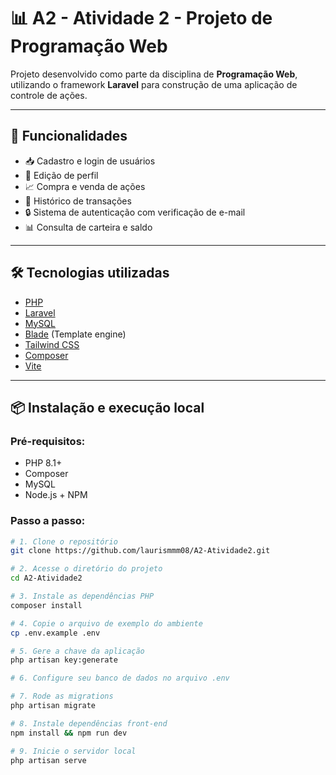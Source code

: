 # 📊 A2 - Atividade 2 - Projeto de Programação Web

Projeto desenvolvido como parte da disciplina de **Programação Web**, utilizando o framework **Laravel** para construção de uma aplicação de controle de ações.

---

## 🚀 Funcionalidades

- 📥 Cadastro e login de usuários
- 👤 Edição de perfil
- 📈 Compra e venda de ações
- 📂 Histórico de transações
- 🔒 Sistema de autenticação com verificação de e-mail
- 📊 Consulta de carteira e saldo

---

## 🛠️ Tecnologias utilizadas

- [PHP](https://www.php.net/)
- [Laravel](https://laravel.com/)
- [MySQL](https://www.mysql.com/)
- [Blade](https://laravel.com/docs/blade) (Template engine)
- [Tailwind CSS](https://tailwindcss.com/)
- [Composer](https://getcomposer.org/)
- [Vite](https://vitejs.dev/)

---

## 📦 Instalação e execução local

### Pré-requisitos:

- PHP 8.1+
- Composer
- MySQL
- Node.js + NPM

### Passo a passo:

```bash
# 1. Clone o repositório
git clone https://github.com/laurismmm08/A2-Atividade2.git

# 2. Acesse o diretório do projeto
cd A2-Atividade2

# 3. Instale as dependências PHP
composer install

# 4. Copie o arquivo de exemplo do ambiente
cp .env.example .env

# 5. Gere a chave da aplicação
php artisan key:generate

# 6. Configure seu banco de dados no arquivo .env

# 7. Rode as migrations
php artisan migrate

# 8. Instale dependências front-end
npm install && npm run dev

# 9. Inicie o servidor local
php artisan serve
